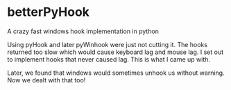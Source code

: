 # betterPyHook
A crazy fast windows hook implementation in python

Using pyHook and later pyWinhook were just not cutting it. The hooks returned too slow which would cause keyboard lag and mouse lag.
I set out to implement hooks that never caused lag. This is what I came up with.

Later, we found that windows would sometimes unhook us without warning. Now we dealt with that too!